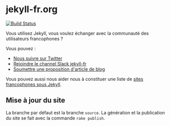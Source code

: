 # jekyll-fr.org

[![Build Status](https://travis-ci.org/jekyll-fr/jekyll-fr.github.io.svg?branch=master)](https://travis-ci.org/jekyll-fr/jekyll-fr.github.io)

Vous utilisez Jekyll, vous voulez échanger avec la communauté des utilisateurs francophones ?

Vous pouvez :

* [Nous suivre sur Twitter](https://twitter.com/jekyll_fr)
* [Rejoindre le channel Slack jekyll-fr](https://jekyll-fr.herokuapp.com/)
* [Soumettre une proposition d'article de blog](https://github.com/jekyll-fr/jekyll-fr.github.io/projects/1)

Vous pouvez aussi nous aider nous à constituer une liste de [sites francophones sous Jekyll](https://github.com/jekyll-fr/jekyll-fr.github.io/wiki/Sources-des-sites-francophones).

## Mise à jour du site

La branche par défaut est la branche `source`. La génération et la publication du site se fait avec la commande `rake publish`.
